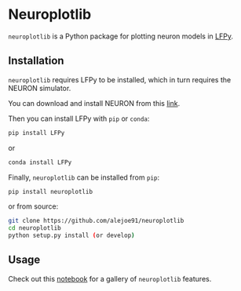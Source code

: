 # Neuroplotlib

`neuroplotlib` is a Python package for plotting neuron models in [LFPy](https://github.com/LFPy/LFPy).

## Installation

`neuroplotlib` requires LFPy to be installed, which in turn requires the NEURON simulator.

You can download and install NEURON from this [link](https://www.neuron.yale.edu/neuron/download).

Then you can install LFPy with `pip` or `conda`:

```bash
pip install LFPy
```
or
```bash
conda install LFPy
```

Finally, `neuroplotlib` can be installed from `pip`:

```bash
pip install neuroplotlib
```

or from source:
```bash
git clone https://github.com/alejoe91/neuroplotlib
cd neuroplotlib
python setup.py install (or develop) 
```

## Usage

Check out this [notebook](https://github.com/alejoe91/neuroplotlib/blob/master/notebooks/neuroplotlib_gallery.ipynb) for a gallery of `neuroplotlib` features.
